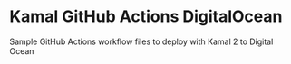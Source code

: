 # Kamal GitHub Actions DigitalOcean
Sample GitHub Actions workflow files to deploy with Kamal 2 to Digital Ocean
